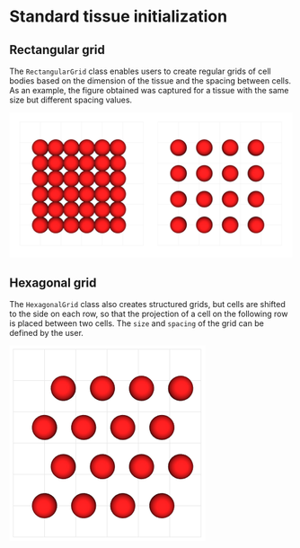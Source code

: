 # Standard tissue initialization

## Rectangular grid

The `RectangularGrid` class enables users to create regular grids of cell bodies based
on the dimension of the tissue and the spacing between cells. As an example, the figure
obtained was captured for a tissue with the same size but different spacing values.

![tissue_rect](img/tissue_rect.png)

## Hexagonal grid

The `HexagonalGrid` class also creates structured grids, but cells are shifted to the side
on each row, so that the projection of a cell on the following row is placed between
two cells. The `size` and `spacing` of the grid can be defined by the user.

![tissue_hex](img/hex.png)